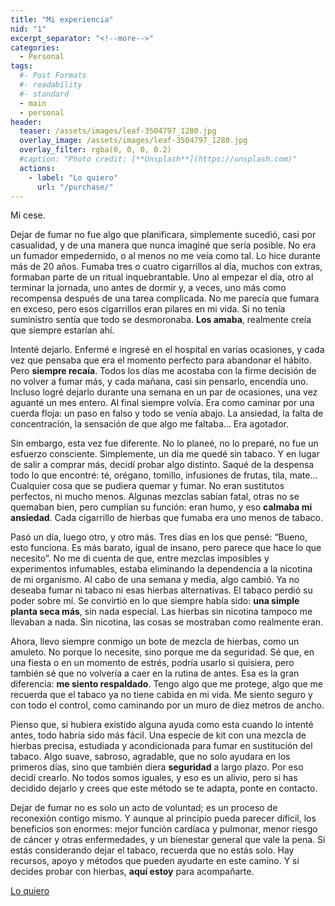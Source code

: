 ```yaml
---
title: "Mi experiencia"
nid: "1"
excerpt_separator: "<!--more-->"
categories:
  - Personal
tags:
  #- Post Formats
  #- readability
  #- standard
  - main
  - personal
header:
  teaser: /assets/images/leaf-3504797_1280.jpg
  overlay_image: /assets/images/leaf-3504797_1280.jpg
  overlay_filter: rgba(0, 0, 0, 0.2)
  #caption: "Photo credit: [**Unsplash**](https://unsplash.com)"
  actions:
    - label: "Lo quiero"
      url: "/purchase/"
---
```

Mi cese.

<!--more-->

Dejar de fumar no fue algo que planificara, simplemente sucedió, casi por casualidad, y de una manera que nunca imaginé que sería posible. No era un fumador empedernido, o al menos no me veía como tal. Lo hice durante más de 20 años. Fumaba tres o cuatro cigarrillos al día, muchos con extras, formaban parte de un ritual inquebrantable. Uno al empezar el día, otro al terminar la jornada, uno antes de dormir y, a veces, uno más como recompensa después de una tarea complicada. No me parecía que fumara en exceso, pero esos cigarrillos eran pilares en mi vida. Si no tenía suministro sentía que todo se desmoronaba. **Los amaba**, realmente creía que siempre estarían ahí.

Intenté dejarlo. Enfermé e ingresé en el hospital en varias ocasiones, y cada vez que pensaba que era el momento perfecto para abandonar el hábito. Pero **siempre recaía**. Todos los días me acostaba con la firme decisión de no volver a fumar más, y cada mañana, casi sin pensarlo, encendía uno. Incluso logré dejarlo durante una semana en un par de ocasiones, una vez aguanté un mes entero. Al final siempre volvía. Era como caminar por una cuerda floja: un paso en falso y todo se venía abajo. La ansiedad, la falta de concentración, la sensación de que algo me faltaba… Era agotador.

Sin embargo, esta vez fue diferente. No lo planeé, no lo preparé, no fue un esfuerzo consciente. Simplemente, un día me quedé sin tabaco. Y en lugar de salir a comprar más, decidí probar algo distinto. Saqué de la despensa todo lo que encontré: té, orégano, tomillo, infusiones de frutas, tila, mate… Cualquier cosa que se pudiera quemar y fumar. No eran sustitutos perfectos, ni mucho menos. Algunas mezclas sabían fatal, otras no se quemaban bien, pero cumplían su función: eran humo, y eso **calmaba mi ansiedad**. Cada cigarrillo de hierbas que fumaba era uno menos de tabaco.

Pasó un día, luego otro, y otro más. Tres días en los que pensé: “Bueno, esto funciona. Es más barato, igual de insano, pero parece que hace lo que necesito”. No me di cuenta de que, entre mezclas imposibles y experimentos infumables, estaba eliminando la dependencia a la nicotina de mi organismo. Al cabo de una semana y media, algo cambió. Ya no deseaba fumar ni tabaco ni esas hierbas alternativas. El tabaco perdió su poder sobre mí. Se convirtió en lo que siempre había sido: **una simple planta seca más**, sin nada especial. Las hierbas sin nicotina tampoco me llevaban a nada. Sin nicotina, las cosas se mostraban como realmente eran.

Ahora, llevo siempre conmigo un bote de mezcla de hierbas, como un amuleto. No porque lo necesite, sino porque me da seguridad. Sé que, en una fiesta o en un momento de estrés, podría usarlo si quisiera, pero también sé que no volvería a caer en la rutina de antes. Esa es la gran diferencia: **me siento respaldado**. Tengo algo que me protege, algo que me recuerda que el tabaco ya no tiene cabida en mi vida. Me siento seguro y con todo el control, como caminando por un muro de diez metros de ancho.

Pienso que, si hubiera existido alguna ayuda como esta cuando lo intenté antes, todo habría sido más fácil. Una especie de kit con una mezcla de hierbas precisa, estudiada y acondicionada para fumar en sustitución del tabaco. Algo suave, sabroso, agradable, que no solo ayudara en los primeros días, sino que también diera **seguridad** a largo plazo. Por eso decidí crearlo. No todos somos iguales, y eso es un alivio, pero si has decidido dejarlo y crees que este método se te adapta, ponte en contacto.

Dejar de fumar no es solo un acto de voluntad; es un proceso de reconexión contigo mismo. Y aunque al principio pueda parecer difícil, los beneficios son enormes: mejor función cardíaca y pulmonar, menor riesgo de cáncer y otras enfermedades, y un bienestar general que vale la pena. Si estás considerando dejar el tabaco, recuerda que no estás solo. Hay recursos, apoyo y métodos que pueden ayudarte en este camino. Y si decides probar con hierbas, **aquí estoy** para acompañarte.


[Lo quiero](/purchase/)
